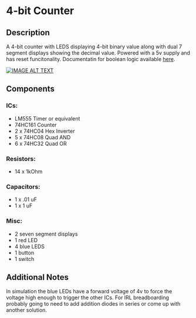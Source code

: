 # 4-bit Counter

## Description

A 4-bit counter with LEDS displaying 4-bit binary value along with dual 7 segment displays showing the decimal value. Powered with a 5v supply and has reset funcitonality. Documentatin for boolean logic available [here](https://steamcommunity.com/sharedfiles/filedetails/?id=2900823549).

[![IMAGE ALT TEXT](https://img.youtube.com/vi/khBXeBu4q2U/0.jpg)](https://youtu.be/khBXeBu4q2U "Video Demo")

## Components

### ICs:
* LM555 Timer or equivalent
* 74HC161 Counter
* 2 x 74HC04 Hex Inverter
* 5 x 74HC08 Quad AND
* 6 x 74HC32 Quad OR

### Resistors:
* 14 x 1kOhm

### Capacitors:
* 1 x .01 uF
* 1 x 1 uF

### Misc:
* 2 seven segment displays
* 1 red LED
* 4 blue LEDS
* 1 button
* 1 switch

## Additional Notes
In simulation the blue LEDs have a forward voltage of 4v to force the voltage high enough to trigger the other ICs. For IRL breadboarding probably going to need to add addition diodes in series or come up with another solution.